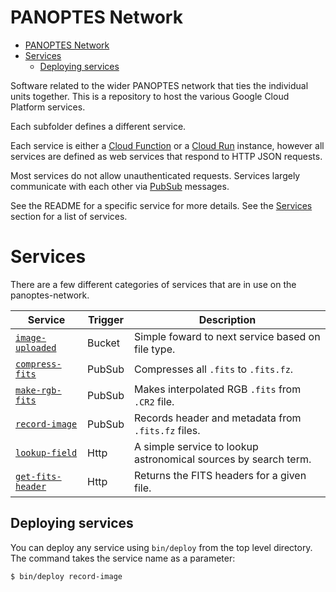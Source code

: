 PANOPTES Network
================

- [PANOPTES Network](#panoptes-network)
- [Services](#services)
  - [Deploying services](#deploying-services)


Software related to the wider PANOPTES network that ties the individual units together.
This is a repository to host the various Google Cloud Platform services.

Each subfolder defines a different service. 

Each service is either a [Cloud Function](https://cloud.google.com/functions) or a [Cloud Run](https://cloud.google.com/run) instance, however all services are defined as web services that respond to HTTP JSON requests.

Most services do not allow unauthenticated requests. Services largely communicate with each other via [PubSub](https://cloud.google.com/pubsub/) messages.

See the README for a specific service for more details. See the [Services](#services) section for a list of services.

# Services
<a href="#" id="services"></a>

There are a few different categories of services that are in use on the panoptes-network.

| Service                                        | Trigger | Description                                                     |
| ---------------------------------------------- | ------- | --------------------------------------------------------------- |
| [`image-uploaded`](image-uploaded/README.md)   | Bucket  | Simple foward to next service based on file type.               |
| [`compress-fits`](compress-fits/README.md)     | PubSub  | Compresses all `.fits` to `.fits.fz`.                           |
| [`make-rgb-fits`](make-rgb-fits/README.md)     | PubSub  | Makes interpolated RGB `.fits` from `.CR2` file.                |
| [`record-image`](record-image/README.md)       | PubSub  | Records header and metadata from `.fits.fz` files.              |
| [`lookup-field`](lookup-field/README.md)       | Http    | A simple service to lookup astronomical sources by search term. |
| [`get-fits-header`](get-fits-header/README.md) | Http    | Returns the FITS headers for a given file.                      |

## Deploying services
<a href="#" id="deploying-services"></a>
<a href="#" id="deploy"></a>

You can deploy any service using `bin/deploy` from the top level directory. The
command takes the service name as a parameter:

```bash
$ bin/deploy record-image
```